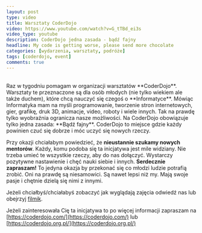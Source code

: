 ```yaml
---
layout: post
type: video
title: Warsztaty CoderDojo
video: https://www.youtube.com/watch?v=G_tTBd_ei3s
video_type: youtube
description: CoderDojo jedna zasada - bądź fajny
headline: My code is getting worse, please send more chocolate
categories: [wydarzenia, warsztaty, podróże]
tags: [coderdojo, event]
comments: true
---
```


<br>
Raz w tygodniu pomagam w organizacji warsztatów **CoderDojo**. Warsztaty te przeznaczone są dla osób młodych (nie tylko wiekiem ale także duchem), które chcą nauczyć się czegoś o **Informatyce**. Mówiąc Informatyka mam na myśli programowanie, tworzenie stron internetowych, gier, grafikę, druk 3D, animacje, video, roboty i wiele innych. Tak na prawdę tylko wyobraźnia ogranicza nasze możliwości. Na CoderDojo obowiązuje tylko jedna zasada: **Bądź fajny**. CoderDojo to miejsce gdzie każdy powinien czuć się dobrze i móc uczyć się nowych rzeczy.

Przy okazji chciałabym powiedzieć, że **nieustannie szukamy nowych mentorów**. Każdy, komu podoba się ta inicjatywa jest mile widziany. Nie trzeba umieć te wszystkie rzeczy, aby do nas dołączyć. Wystarczy pozytywne nastawienie i chęć nauki siebie i innych. **Serdecznie zapraszam!** To jedyna okazja by przekonać się co młodzi ludzie potrafią zrobić. Oni na prawdę są niesamowici. Są nawet lepsi niż my. Mają swoje pasje i chętnie dzielą się nimi z innymi.

Jeżeli chciałbyś/chciałabyś zobaczyć jak wyglądają zajęcia odwiedź nas lub obejrzyj [filmik](https://www.youtube.com/watch?v=G_tTBd_ei3s).

Jeżeli zainteresowała Cię ta inicjatywa to po więcej informacji zapraszam na [https://coderdojo.com/](https://coderdojo.com/) lub [https://coderdojo.org.pl/](https://coderdojo.org.pl/)
